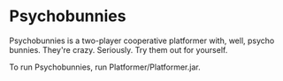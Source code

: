 Psychobunnies
============

Psychobunnies is a two-player cooperative platformer with, well, psycho bunnies. They're crazy. Seriously. Try them out for yourself.

To run Psychobunnies, run Platformer/Platformer.jar.
